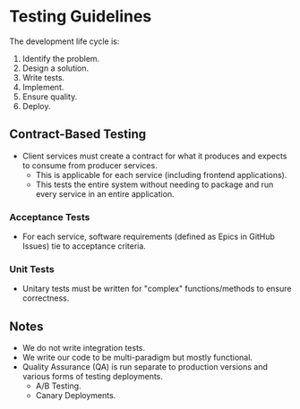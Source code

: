 # Testing Guidelines

The development life cycle is:

1. Identify the problem.
2. Design a solution.
3. Write tests.
4. Implement.
5. Ensure quality.
6. Deploy.

## Contract-Based Testing

- Client services must create a contract for what it produces and expects to consume from producer services.
  - This is applicable for each service (including frontend applications).
  - This tests the entire system without needing to package and run every service in an entire application.

### Acceptance Tests

- For each service, software requirements (defined as Epics in GitHub Issues) tie to acceptance criteria.

### Unit Tests

- Unitary tests must be written for "complex" functions/methods to ensure correctness.

## Notes

- We do not write integration tests.
- We write our code to be multi-paradigm but mostly functional.
- Quality Assurance (QA) is run separate to production versions and various forms of testing deployments.
  - A/B Testing.
  - Canary Deployments.
